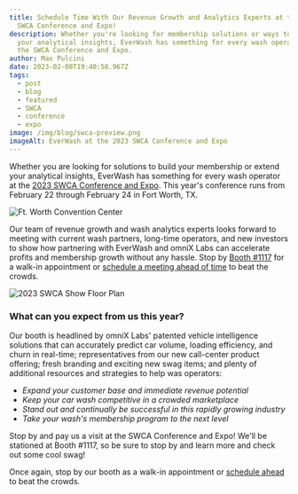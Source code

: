 ```yaml
---
title: Schedule Time With Our Revenue Growth and Analytics Experts at the 2023
  SWCA Conference and Expo!
description: Whether you're looking for membership solutions or ways to expand
  your analytical insights, EverWash has something for every wash operator at
  the SWCA Conference and Expo.
author: Max Pulcini
date: 2023-02-08T19:40:58.967Z
tags:
  - post
  - blog
  - featured
  - SWCA
  - conference
  - expo
image: /img/blog/swca-preview.png
imageAlt: EverWash at the 2023 SWCA Conference and Expo
---
```

Whether you are looking for solutions to build your membership or extend your analytical insights, EverWash  has something for every wash operator at the [2023 SWCA Conference and Expo](https://swcarwash.org/events/2023-convention-expo). This year's conference runs from February 22 through February 24 in Fort Worth, TX.

![Ft. Worth Convention Center](/img/blog/screenshot-2023-02-08-at-2.46.41-pm.png "Ft. Worth Convention Center")

Our team of revenue growth and wash analytics experts looks forward to meeting with current wash partners, long-time operators, and new investors to show how partnering with EverWash and omniX Labs can accelerate profits and membership growth without any hassle. Stop by [Booth #1117](https://scwa2023.expofp.com/?everwash) for a walk-in appointment or [schedule a meeting ahead of time](https://calendly.com/everwash-sales/everwash-scwa-meetup?month=2023-02) to beat the crowds.

![2023 SWCA Show Floor Plan](/img/blog/screenshot-2023-02-08-at-2.43.25-pm.png "2023 SWCA Show Floor Plan")

### **What can you expect from us this year?** 

Our booth is headlined by omniX Labs' patented vehicle intelligence solutions that can accurately predict car volume, loading efficiency, and churn in real-time; representatives from our new call-center product offering; fresh branding and exciting new swag items; and plenty of additional resources and strategies to help was operators:

* *Expand your customer base and immediate revenue potential*
* *Keep your car wash competitive in a crowded marketplace*
* *Stand out and continually be successful in this rapidly growing industry*
* *Take your wash's membership program to the next level*

Stop by and pay us a visit at the SWCA Conference and Expo! We'll be stationed at Booth #1117, so be sure to stop by and learn more and check out some cool swag! 

Once again, stop by our booth as a walk-in appointment or [schedule ahead](https://calendly.com/everwash-sales/everwash-scwa-meetup?month=2023-02) to beat the crowds.